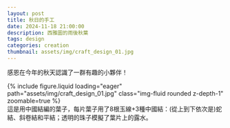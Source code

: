 ```yaml
---
layout: post
title: 秋日的手工
date: 2024-11-18 21:00:00
description: 西雅圖的雨後秋葉
tags: design
categories: creation
thumbnail: assets/img/craft_design_01.jpg
---
```


感恩在今年的秋天認識了一群有趣的小夥伴！

<div class="row mt-3">
    <div class="col-md-6 col-sm-12 mt-3 mt-md-0">
        {% include figure.liquid loading="eager" path="assets/img/craft_design_01.jpg" class="img-fluid rounded z-depth-1" zoomable=true %}
        <div class="caption">
            這是用中國結編的葉子，每片葉子用了8根玉線+3種中國結：(從上到下依次是)蛇結、斜卷結和平結；透明的珠子模擬了葉片上的露水。
        </div>
    </div>
</div>

